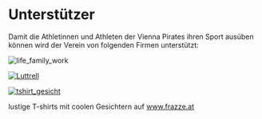 # Unterstützer

Damit die Athletinnen und Athleten der Vienna Pirates ihren Sport ausüben können wird der Verein von folgenden Firmen unterstützt:

![life_family_work](http://vp-cheerleading.at/wordpress/wp-content/uploads/2015/12/life_family_work.jpg)

[![Luttrell](http://vp-cheerleading.at/wordpress/wp-content/uploads/2015/12/Luttrell-300x113.jpg)](http://www.folienprint.at/)

[![tshirt_gesicht](http://vp-cheerleading.at/wordpress/wp-content/uploads/2015/12/tshirt_gesicht-300x37.gif)](http://frazze.eu/)

lustige T-shirts mit coolen Gesichtern auf www.frazze.at